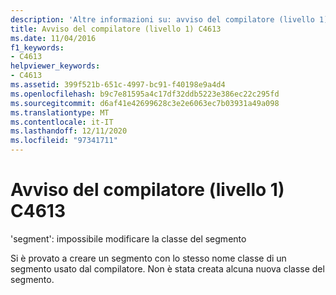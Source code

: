 ```yaml
---
description: 'Altre informazioni su: avviso del compilatore (livello 1) C4613'
title: Avviso del compilatore (livello 1) C4613
ms.date: 11/04/2016
f1_keywords:
- C4613
helpviewer_keywords:
- C4613
ms.assetid: 399f521b-651c-4997-bc91-f40198e9a4d4
ms.openlocfilehash: b9c7e81595a4c17df32ddb5223e386ec22c295fd
ms.sourcegitcommit: d6af41e42699628c3e2e6063ec7b03931a49a098
ms.translationtype: MT
ms.contentlocale: it-IT
ms.lasthandoff: 12/11/2020
ms.locfileid: "97341711"
---
```

# <a name="compiler-warning-level-1-c4613"></a>Avviso del compilatore (livello 1) C4613

'segment': impossibile modificare la classe del segmento

Si è provato a creare un segmento con lo stesso nome classe di un segmento usato dal compilatore. Non è stata creata alcuna nuova classe del segmento.
